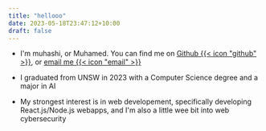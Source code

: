 ```yaml
---
title: "hellooo"
date: 2023-05-18T23:47:12+10:00
draft: false
---
```


- I'm muhashi, or Muhamed. You can find me on [Github {{< icon "github" >}}](https://github.com/muhashi), or [email me {{< icon "email" >}}](mailto:muhamedoes@gmail.com)

- I graduated from UNSW in 2023 with a Computer Science degree and a major in AI

- My strongest interest is in web developement, specifically developing React.js/Node.js webapps, and I'm also a little wee bit into web cybersecurity

